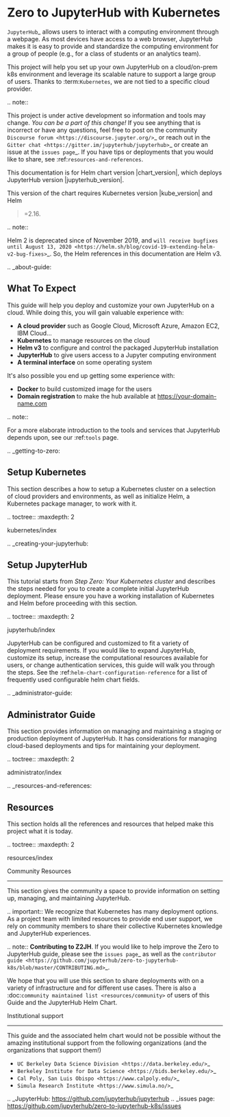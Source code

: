 Zero to JupyterHub with Kubernetes
==================================

`JupyterHub`_ allows users to interact with a computing environment through a
webpage. As most devices have access to a web browser, JupyterHub makes it is
easy to provide and standardize the computing environment for a group of people
(e.g., for a class of students or an analytics team).

This project will help you set up your own JupyterHub on a cloud/on-prem k8s environment and leverage
its scalable nature to support a large group of users. Thanks to
:term:`Kubernetes`, we are not tied to a specific cloud provider.

.. note::

   This project is under active development so information and tools may
   change. *You can be a part of this change!* If you see anything that is incorrect
   or have any questions, feel free to post on the community `Discourse forum
   <https://discourse.jupyter.org/>`_ or reach out in the `Gitter chat
   <https://gitter.im/jupyterhub/jupyterhub>`_ or create an issue at the `issues
   page`_. If you have tips or deployments that you would like to share, see
   :ref:`resources-and-references`.

This documentation is for Helm chart version |chart_version|, which deploys
JupyterHub version |jupyterhub_version|.

This version of the chart requires Kubernetes version |kube_version| and Helm
>=2.16.

.. note::

   Helm 2 is deprecated since of November 2019, and
   `will receive bugfixes until August 13, 2020 <https://helm.sh/blog/covid-19-extending-helm-v2-bug-fixes>`_.
   So, the Helm references in this documentation are Helm v3.

.. _about-guide:

What To Expect
--------------

This guide will help you deploy and customize your own JupyterHub on a cloud.
While doing this, you will gain valuable experience with:

* **A cloud provider** such as Google Cloud, Microsoft Azure, Amazon EC2, IBM Cloud...
* **Kubernetes** to manage resources on the cloud
* **Helm v3** to configure and control the packaged JupyterHub installation
* **JupyterHub** to give users access to a Jupyter computing environment
* **A terminal interface** on some operating system

It's also possible you end up getting some experience with:

* **Docker** to build customized image for the users
* **Domain registration** to make the hub available at https://your-domain-name.com

.. note::

   For a more elaborate introduction to the tools and services that JupyterHub
   depends upon, see our :ref:`tools` page.

.. _getting-to-zero:

Setup Kubernetes
----------------

This section describes a how to setup a Kubernetes cluster on a selection of cloud providers and environments, as well as initialize Helm, a Kubernetes package manager, to work with it.

.. toctree::
   :maxdepth: 2

   kubernetes/index

.. _creating-your-jupyterhub:

Setup JupyterHub
----------------

This tutorial starts from *Step Zero: Your Kubernetes cluster* and describes the
steps needed for you to create a complete initial JupyterHub deployment.
Please ensure you have a working installation of Kubernetes and Helm before 
proceeding with this section.

.. toctree::
   :maxdepth: 2

   jupyterhub/index

JupyterHub can be configured and customized to fit a variety of deployment
requirements. If you would like to expand JupyterHub, customize its setup,
increase the computational resources available for users, or change
authentication services, this guide will walk you through the steps.
See the :ref:`helm-chart-configuration-reference` for a list of frequently
used configurable helm chart fields.

.. _administrator-guide:

Administrator Guide
-------------------

This section provides information on managing and maintaining a staging or
production deployment of JupyterHub. It has considerations for managing
cloud-based deployments and tips for maintaining your deployment.

.. toctree::
   :maxdepth: 2

   administrator/index

.. _resources-and-references:

Resources
-----------

This section holds all the references and resources that helped make this project what it is today.

.. toctree::
   :maxdepth: 2

   resources/index


Community Resources
********************

This section gives the community a space to provide information on setting
up, managing, and maintaining JupyterHub.

.. important::
   We recognize that Kubernetes has many deployment options. As a project team
   with limited resources to provide end user support, we rely on community
   members to share their collective Kubernetes knowledge and JupyterHub
   experiences.

.. note::
   **Contributing to Z2JH**. If you would like to help improve the Zero to
   JupyterHub guide, please see the `issues page`_ as well as the `contributor guide
   <https://github.com/jupyterhub/zero-to-jupyterhub-k8s/blob/master/CONTRIBUTING.md>`_.

We hope that you will use this section to share deployments with on a variety
of infrastructure and for different use cases.
There is also a :doc:`community maintained list <resources/community>` of users of this
Guide and the JupyterHub Helm Chart.


Institutional support
**********************

This guide and the associated helm chart would not be possible without the
amazing institutional support from the following
organizations (and the organizations that support them!)

* `UC Berkeley Data Science Division <https://data.berkeley.edu/>`_
* `Berkeley Institute for Data Science <https://bids.berkeley.edu/>`_
* `Cal Poly, San Luis Obispo <https://www.calpoly.edu/>`_
* `Simula Research Institute <https://www.simula.no/>`_


.. _JupyterHub: https://github.com/jupyterhub/jupyterhub
.. _issues page: https://github.com/jupyterhub/zero-to-jupyterhub-k8s/issues
